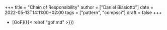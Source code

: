 +++
title = "Chain of Responsibility"
author = ["Daniel Biasiotto"]
date = 2022-05-13T14:11:00+02:00
tags = ["pattern", "compsci"]
draft = false
+++

-   [GoF]({{< relref "gof.md" >}})
